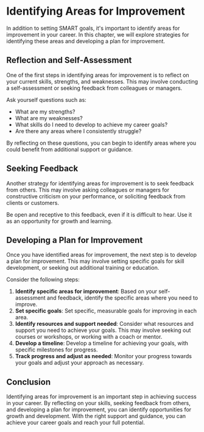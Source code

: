 Identifying Areas for Improvement
=====================================================================================

In addition to setting SMART goals, it's important to identify areas for improvement in your career. In this chapter, we will explore strategies for identifying these areas and developing a plan for improvement.

Reflection and Self-Assessment
------------------------------

One of the first steps in identifying areas for improvement is to reflect on your current skills, strengths, and weaknesses. This may involve conducting a self-assessment or seeking feedback from colleagues or managers.

Ask yourself questions such as:

* What are my strengths?
* What are my weaknesses?
* What skills do I need to develop to achieve my career goals?
* Are there any areas where I consistently struggle?

By reflecting on these questions, you can begin to identify areas where you could benefit from additional support or guidance.

Seeking Feedback
----------------

Another strategy for identifying areas for improvement is to seek feedback from others. This may involve asking colleagues or managers for constructive criticism on your performance, or soliciting feedback from clients or customers.

Be open and receptive to this feedback, even if it is difficult to hear. Use it as an opportunity for growth and learning.

Developing a Plan for Improvement
---------------------------------

Once you have identified areas for improvement, the next step is to develop a plan for improvement. This may involve setting specific goals for skill development, or seeking out additional training or education.

Consider the following steps:

1. **Identify specific areas for improvement**: Based on your self-assessment and feedback, identify the specific areas where you need to improve.
2. **Set specific goals**: Set specific, measurable goals for improving in each area.
3. **Identify resources and support needed**: Consider what resources and support you need to achieve your goals. This may involve seeking out courses or workshops, or working with a coach or mentor.
4. **Develop a timeline**: Develop a timeline for achieving your goals, with specific milestones for progress.
5. **Track progress and adjust as needed**: Monitor your progress towards your goals and adjust your approach as necessary.

Conclusion
----------

Identifying areas for improvement is an important step in achieving success in your career. By reflecting on your skills, seeking feedback from others, and developing a plan for improvement, you can identify opportunities for growth and development. With the right support and guidance, you can achieve your career goals and reach your full potential.
